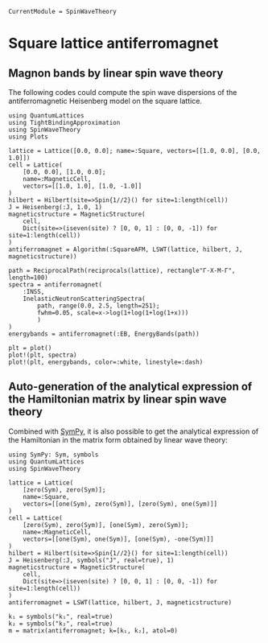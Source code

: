 ```@meta
CurrentModule = SpinWaveTheory
```

# Square lattice antiferromagnet

## Magnon bands by linear spin wave theory

The following codes could compute the spin wave dispersions of the antiferromagnetic Heisenberg model on the square lattice.

```@example AFM
using QuantumLattices
using TightBindingApproximation
using SpinWaveTheory
using Plots

lattice = Lattice([0.0, 0.0]; name=:Square, vectors=[[1.0, 0.0], [0.0, 1.0]])
cell = Lattice(
    [0.0, 0.0], [1.0, 0.0];
    name=:MagneticCell,
    vectors=[[1.0, 1.0], [1.0, -1.0]]
)
hilbert = Hilbert(site=>Spin{1//2}() for site=1:length(cell))
J = Heisenberg(:J, 1.0, 1)
magneticstructure = MagneticStructure(
    cell,
    Dict(site=>(iseven(site) ? [0, 0, 1] : [0, 0, -1]) for site=1:length(cell))
)
antiferromagnet = Algorithm(:SquareAFM, LSWT(lattice, hilbert, J, magneticstructure))

path = ReciprocalPath(reciprocals(lattice), rectangle"Γ-X-M-Γ", length=100)
spectra = antiferromagnet(
    :INSS,
    InelasticNeutronScatteringSpectra(
        path, range(0.0, 2.5, length=251);
        fwhm=0.05, scale=x->log(1+log(1+log(1+x)))
        )
)
energybands = antiferromagnet(:EB, EnergyBands(path))

plt = plot()
plot!(plt, spectra)
plot!(plt, energybands, color=:white, linestyle=:dash)
```

## Auto-generation of the analytical expression of the Hamiltonian matrix by linear spin wave theory

Combined with [SymPy](https://github.com/JuliaPy/SymPy.jl), it is also possible to get the analytical expression of the Hamiltonian in the matrix form obtained by linear wave theory:

```@example AFM-analytical
using SymPy: Sym, symbols
using QuantumLattices
using SpinWaveTheory

lattice = Lattice(
    [zero(Sym), zero(Sym)];
    name=:Square,
    vectors=[[one(Sym), zero(Sym)], [zero(Sym), one(Sym)]]
)
cell = Lattice(
    [zero(Sym), zero(Sym)], [one(Sym), zero(Sym)];
    name=:MagneticCell,
    vectors=[[one(Sym), one(Sym)], [one(Sym), -one(Sym)]]
)
hilbert = Hilbert(site=>Spin{1//2}() for site=1:length(cell))
J = Heisenberg(:J, symbols("J", real=true), 1)
magneticstructure = MagneticStructure(
    cell,
    Dict(site=>(iseven(site) ? [0, 0, 1] : [0, 0, -1]) for site=1:length(cell))
)
antiferromagnet = LSWT(lattice, hilbert, J, magneticstructure)

k₁ = symbols("k₁", real=true)
k₂ = symbols("k₂", real=true)
m = matrix(antiferromagnet; k=[k₁, k₂], atol=0)
```